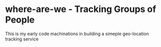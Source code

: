 # where-are-we - Tracking Groups of People

This is my early code machinations in building a simeple geo-location tracking service
